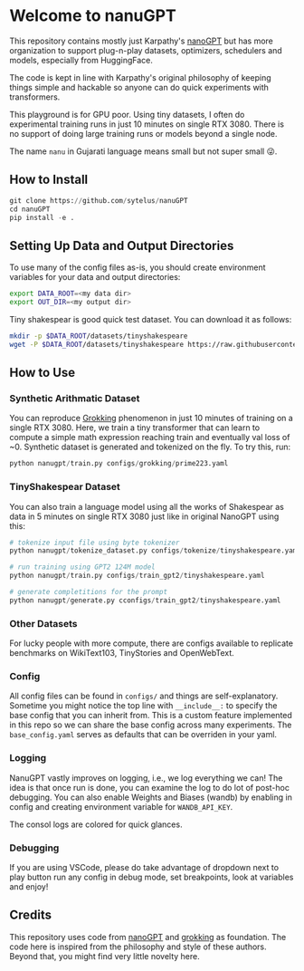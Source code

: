 # Welcome to nanuGPT

This repository contains mostly just Karpathy's [nanoGPT](https://github.com/karpathy/nanoGPT) but has more organization to support plug-n-play datasets, optimizers, schedulers and models, especially from HuggingFace.

The code is kept in line with Karpathy's original philosophy of keeping things simple and hackable so anyone can do quick experiments with transformers.

This playground is for GPU poor. Using tiny datasets, I often do experimental training runs in just 10 minutes on single RTX 3080. There is no support of doing large training runs or models beyond a single node.

The name `nanu` in Gujarati language means small but not super small :stuck_out_tongue_winking_eye:.

## How to Install

```python
git clone https://github.com/sytelus/nanuGPT
cd nanuGPT
pip install -e .
```

## Setting Up Data and Output Directories

To use many of the config files as-is, you should create environment variables for your data and output directories:

```bash
export DATA_ROOT=<my data dir>
export OUT_DIR=<my output dir>
```

Tiny shakespear is good quick test dataset. You can download it as follows:

```bash
mkdir -p $DATA_ROOT/datasets/tinyshakespeare
wget -P $DATA_ROOT/datasets/tinyshakespeare https://raw.githubusercontent.com/karpathy/char-rnn/master/data/tinyshakespeare/input.txt
```

## How to Use

### Synthetic Arithmatic Dataset

You can reproduce [Grokking](https://arxiv.org/abs/2201.02177) phenomenon in just 10 minutes of training on a single RTX 3080. Here, we train a tiny transformer that can learn to compute a simple math expression reaching train and eventually val loss of ~0. Synthetic dataset is generated and tokenized on the fly. To try this, run:

```python
python nanugpt/train.py configs/grokking/prime223.yaml
```

### TinyShakespear Dataset

You can also train a language model using all the works of Shakespear as data in 5 minutes on single RTX 3080 just like in original NanoGPT using this:

```python
# tokenize input file using byte tokenizer
python nanugpt/tokenize_dataset.py configs/tokenize/tinyshakespeare.yaml

# run training using GPT2 124M model
python nanugpt/train.py configs/train_gpt2/tinyshakespeare.yaml

# generate completitions for the prompt
python nanugpt/generate.py cconfigs/train_gpt2/tinyshakespeare.yaml
```

### Other Datasets

For lucky people with more compute, there are configs available to replicate benchmarks on WikiText103, TinyStories and OpenWebText.

### Config

All config files can be found in `configs/` and things are self-explanatory. Sometime you might notice the top line with `__include__:` to specify the base config that you can inherit from. This is a custom feature implemented in this repo so we can share the base config across many experiments. The `base_config.yaml` serves as defaults that can be overriden in your yaml.

### Logging

NanuGPT vastly improves on logging, i.e., we log everything we can! The idea is that once run is done, you can examine the log to do lot of post-hoc debugging. You can also enable Weights and Biases (wandb) by enabling in config and creating environment variable for `WANDB_API_KEY`.

The consol logs are colored for quick glances.

### Debugging

If you are using VSCode, please do take advantage of dropdown next to play button run any config in debug mode, set breakpoints, look at variables and enjoy!

## Credits

This repository uses code from [nanoGPT](https://github.com/karpathy/nanoGPT) and [grokking](https://github.com/danielmamay/grokking) as foundation. The code here is inspired from the philosophy and style of these authors. Beyond that, you might find very little novelty here.
